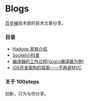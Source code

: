 # Blogs

[百步梯](http://www.100steps.net/)技术部的技术文章分享。

### 目录

* [Hadoop 家族介绍](https://github.com/100steps/Blogs/issues/4)
* [Socket小科普](https://github.com/100steps/Blogs/issues/3)
* [编译器的工作过程(以gcc编译器为例)](https://github.com/100steps/Blogs/issues/2)
* [iOS开发架构的探索——不再是MVC](https://github.com/100steps/Blogs/issues/1)

### 关于 100steps

创新，只为与你分享。
